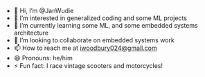 - 👋 Hi, I’m @JanWudie
- 👀 I’m interested in generalized coding and some ML projects
- 🌱 I’m currently learning some ML, and some embedded systems architecture
- 💞️ I’m looking to collaborate on embedded systems work
- 📫 How to reach me at iwoodbury024@gmail.com
- 😄 Pronouns: he/him
- ⚡ Fun fact: I race vintage scooters and motorcycles!

<!---
JanWudie/JanWudie is a ✨ special ✨ repository because its `README.md` (this file) appears on your GitHub profile.
You can click the Preview link to take a look at your changes.
--->
